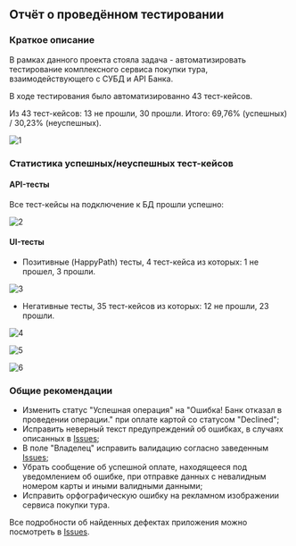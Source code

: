 ## Отчёт о проведённом тестировании

### Краткое описание

В рамках данного проекта стояла задача - автоматизировать тестирование комплексного сервиса покупки тура, взаимодействующего с СУБД и API Банка.

В ходе тестирования было автоматизированно 43 тест-кейсов. 

Из 43  тест-кейсов: 13 не прошли, 30 прошли. Итого: 69,76% (успешных) / 30,23% (неуспешных). 

![1](https://user-images.githubusercontent.com/96742286/175829669-6ef7331b-b542-4b61-ab08-00304c6936a2.PNG)


### Статистика успешных/неуспешных тест-кейсов

#### API-тесты 

Все тест-кейсы на подключение к БД прошли успешно: 

![2](https://user-images.githubusercontent.com/96742286/175829683-f082a231-8c10-4134-a3e2-4c032aeef3c2.PNG)


#### UI-тесты 

- Позитивные (HappyPath) тесты, 4 тест-кейса из которых: 1 не прошел, 3 прошли.

![3](https://user-images.githubusercontent.com/96742286/175829694-c2d664b0-9957-4684-be8c-48cf1a65400d.PNG)


- Негативные тесты, 35 тест-кейсов из которых: 12 не прошли, 23 прошли.

![4](https://user-images.githubusercontent.com/96742286/175829706-d82b9b3d-c7c5-4d65-aafa-fc900ce5542c.PNG)

![5](https://user-images.githubusercontent.com/96742286/175829709-3d1b90d8-db04-414b-8f07-372a9719e6b4.PNG)

![6](https://user-images.githubusercontent.com/96742286/175829711-9093a5b1-954c-48f7-a5b1-32fe81dbb1ce.PNG)



### Общие рекомендации

- Изменить статус "Успешная операция" на "Ошибка! Банк отказал в проведении операции." при оплате картой со статусом "Declined";
- Исправить неверный текст предупреждений об ошибках, в случаях описанных в [Issues](https://github.com/MargaritaPustovalova/Diplome-netology/issues);
- В поле "Владелец" исправить валидацию согласно заведенным [Issues](https://github.com/MargaritaPustovalova/Diplome-netology/issues);
- Убрать сообщение об успешной оплате, находящееся под уведомлением об ошибке, при отправке данных с невалидным номером карты и иными валидными данными;
- Исправить орфографическую ошибку на рекламном изображении сервиса покупки тура.


Все подробности об найденных дефектах приложения можно посмотреть в [Issues](https://github.com/MargaritaPustovalova/Diplome-netology/issues).
